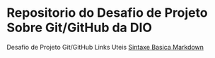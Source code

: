# Repositorio do Desafio de Projeto Sobre Git/GitHub da DIO
Desafio de Projeto Git/GitHub
Links Uteis
[Sintaxe Basica Markdown](https://www.markdownguide.org/basic-syntax/)

